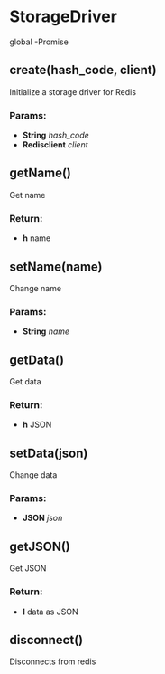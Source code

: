 

<!-- Start src/storage_driver.js -->

# StorageDriver

global -Promise

## create(hash_code, client)

Initialize a storage driver for Redis

### Params:

* **String** *hash_code* 
* **Redisclient** *client* 

## getName()

Get name

### Return:

* **h** name

## setName(name)

Change name

### Params:

* **String** *name* 

## getData()

Get data

### Return:

* **h** JSON

## setData(json)

Change data

### Params:

* **JSON** *json* 

## getJSON()

Get JSON

### Return:

* **l** data as JSON

## disconnect()

Disconnects from redis

<!-- End src/storage_driver.js -->


